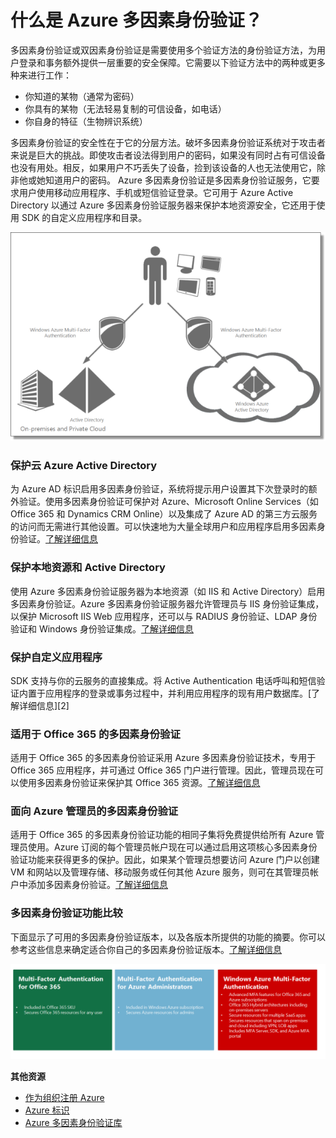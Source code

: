 <properties linkid="" urlDisplayName="" pageTitle="" metaKeywords="" description="" metaCanonical="" services="" documentationCenter="" title="What is Azure Multi-Factor Authentication?" authors="billmath" solutions="" manager="terrylan" editor="lisatoft" />
<tags ms.service=""
    ms.date="03/02/2015"
    wacn.date=""
    />

# 什么是 Azure 多因素身份验证？

多因素身份验证或双因素身份验证是需要使用多个验证方法的身份验证方法，为用户登录和事务额外提供一层重要的安全保障。它需要以下验证方法中的两种或更多种来进行工作：

-   你知道的某物（通常为密码）
-   你具有的某物（无法轻易复制的可信设备，如电话）
-   你自身的特征（生物辨识系统）

多因素身份验证的安全性在于它的分层方法。破坏多因素身份验证系统对于攻击者来说是巨大的挑战。即使攻击者设法得到用户的密码，如果没有同时占有可信设备也没有用处。相反，如果用户不巧丢失了设备，捡到该设备的人也无法使用它，除非他或她知道用户的密码。
Azure 多因素身份验证是多因素身份验证服务，它要求用户使用移动应用程序、手机或短信验证登录。它可用于 Azure Active Directory 以通过 Azure 多因素身份验证服务器来保护本地资源安全，它还用于使用 SDK 的自定义应用程序和目录。

![Azure 多因素身份验证][Azure 多因素身份验证]

### 保护云 Azure Active Directory

为 Azure AD 标识启用多因素身份验证，系统将提示用户设置其下次登录时的额外验证。使用多因素身份验证可保护对 Azure、Microsoft Online Services（如 Office 365 和 Dynamics CRM Online）以及集成了 Azure AD 的第三方云服务的访问而无需进行其他设置。可以快速地为大量全球用户和应用程序启用多因素身份验证。[了解详细信息][了解详细信息]

### 保护本地资源和 Active Directory

使用 Azure 多因素身份验证服务器为本地资源（如 IIS 和 Active Directory）启用多因素身份验证。Azure 多因素身份验证服务器允许管理员与 IIS 身份验证集成，以保护 Microsoft IIS Web 应用程序，还可以与 RADIUS 身份验证、LDAP 身份验证和 Windows 身份验证集成。[了解详细信息][1]

### 保护自定义应用程序

</p>
SDK 支持与你的云服务的直接集成。将 Active Authentication 电话呼叫和短信验证内置于应用程序的登录或事务过程中，并利用应用程序的现有用户数据库。[了解详细信息][2]

### 适用于 Office 365 的多因素身份验证

适用于 Office 365 的多因素身份验证采用 Azure 多因素身份验证技术，专用于 Office 365 应用程序，并可通过 Office 365 门户进行管理。因此，管理员现在可以使用多因素身份验证来保护其 Office 365 资源。[了解详细信息][3]

### 面向 Azure 管理员的多因素身份验证

适用于 Office 365 的多因素身份验证功能的相同子集将免费提供给所有 Azure 管理员使用。Azure 订阅的每个管理员帐户现在可以通过启用这项核心多因素身份验证功能来获得更多的保护。因此，如果某个管理员想要访问 Azure 门户以创建 VM 和网站以及管理存储、移动服务或任何其他 Azure 服务，则可在其管理员帐户中添加多因素身份验证。[了解详细信息][4]

### 多因素身份验证功能比较

下面显示了可用的多因素身份验证版本，以及各版本所提供的功能的摘要。你可以参考这些信息来确定适合你自己的多因素身份验证版本。[了解详细信息][4]

![Azure 多因素身份验证功能比较][Azure 多因素身份验证功能比较]

**其他资源**

-   [作为组织注册 Azure][作为组织注册 Azure]
-   [Azure 标识][Azure 标识]
-   [Azure 多因素身份验证库][Azure 多因素身份验证库]

  [Azure 多因素身份验证]: ./media/multi-factor-authentication/WAMFA1.png
  [了解详细信息]: http://msdn.microsoft.com/zh-cn/library/dn249466.aspx
  [1]: http://msdn.microsoft.com/zh-cn/library/dn249467.aspx
  [2]: http://msdn.microsoft.com/zh-cn/library/dn249464.aspx
  [3]: http://msdn.microsoft.com/zh-cn/library/dn383636.aspx
  [4]: http://msdn.microsoft.com/zh-cn/library/dn249471.aspx
  [Azure 多因素身份验证功能比较]: ./media/multi-factor-authentication/mfacomparison1.png
  [作为组织注册 Azure]: /documentation/articles/sign-up-organization/
  [Azure 标识]: /documentation/articles/fundamentals-identity/
  [Azure 多因素身份验证库]: http://technet.microsoft.com/en-us/library/dn249471.aspx
